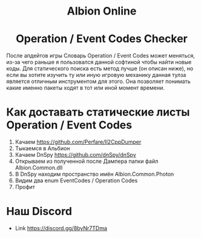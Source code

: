<div align="center">

# Albion Online
# Operation / Event Codes Checker

</div>

После апдейтов игры Словарь Operation / Event Codes может меняться, из-за чего раньше я пользовался данной софтиной чтобы найти новые коды.
Для статического поиска есть метод лучше (он описан ниже), но если вы хотите изучить ту или иную игровую механику данная тулза является отличным инструментом для этого. 
Она позволяет понимать какие именно пакеты ходят в тот или иной момент времени.

# Как доставать статические листы Operation / Event Codes

1. Качаем https://github.com/Perfare/Il2CppDumper
2. Тыкаемся в Альбион
3. Качаем DnSpy https://github.com/dnSpy/dnSpy
4. Открываем из полученной после Дампера папки файл Albion.Common.dll
5. В DnSpy находим пространство имён Albion.Common.Photon
6. Видим два enum EventCodes / Operation Codes
7. Профит

# Наш Discord

- Link https://discord.gg/8byNr7TDma
